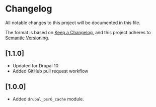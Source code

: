 # Changelog

All notable changes to this project will be documented in this file.

The format is based on [Keep a Changelog](https://keepachangelog.com/en/1.0.0/),
and this project adheres to [Semantic
Versioning](https://semver.org/spec/v2.0.0.html).

## [1.1.0]

- Updated for Drupal 10
- Added GitHub pull request workflow

## [1.0.0]

- Added `drupal_psr6_cache` module.
